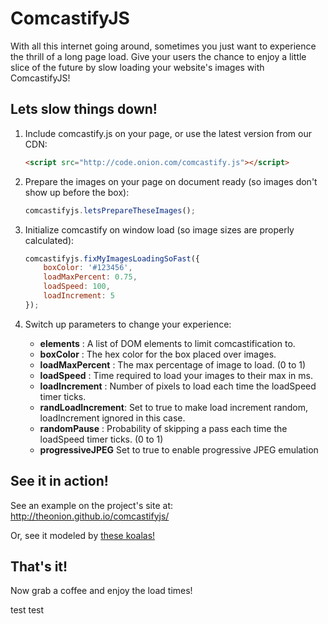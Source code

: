 # ComcastifyJS
With all this internet going around, sometimes you just want to experience the thrill of a long page load. Give your users the chance to enjoy a little slice of the future by slow loading your website's images with ComcastifyJS!

## Lets slow things down!
1. Include comcastify.js on your page, or use the latest version from our CDN:

    ```html
    <script src="http://code.onion.com/comcastify.js"></script>
    ```

2. Prepare the images on your page on document ready (so images don't show up before the box):

    ```js
    comcastifyjs.letsPrepareTheseImages();
    ```

3. Initialize comcastify on window load (so image sizes are properly calculated):

    ```js
    comcastifyjs.fixMyImagesLoadingSoFast({
        boxColor: '#123456',
        loadMaxPercent: 0.75,
        loadSpeed: 100,
        loadIncrement: 5
    });
    ```
4. Switch up parameters to change your experience:
    * **elements** : A list of DOM elements to limit comcastification to.
    * **boxColor** : The hex color for the box placed over images.
    * **loadMaxPercent** : The max percentage of image to load. (0 to 1)
    * **loadSpeed** : Time required to load your images to their max in ms.
    * **loadIncrement** : Number of pixels to load each time the loadSpeed timer ticks.
    * **randLoadIncrement**:  Set to true to make load increment random, loadIncrement ignored in this case.
    * **randomPause** : Probability of skipping a pass each time the loadSpeed timer ticks. (0 to 1)
    * **progressiveJPEG** Set to true to enable progressive JPEG emulation

## See it in action!
See an example on the project's site at: http://theonion.github.io/comcastifyjs/

Or, see it modeled by [these koalas!](http://www.clickhole.com/article/these-koalas-are-refusing-load-support-net-neutral-967)

## That's it!
Now grab a coffee and enjoy the load times!

test test
